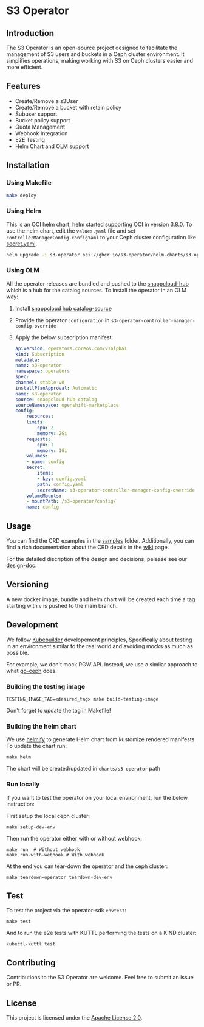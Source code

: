 # S3 Operator

## Introduction

The S3 Operator is an open-source project designed to facilitate the management of S3 users and buckets in a Ceph cluster environment. It simplifies operations, making working with S3 on Ceph clusters easier and more efficient.

## Features

- Create/Remove a s3User
- Create/Remove a bucket with retain policy
- Subuser support
- Bucket policy support
- Quota Management
- Webhook Integration
- E2E Testing
- Helm Chart and OLM support

## Installation

### Using Makefile

```bash
make deploy
```

### Using Helm

This is an OCI helm chart, helm started supporting OCI in version 3.8.0. To use the helm chart, edit the `values.yaml` file and set `controllerManagerConfig.configYaml` to your Ceph cluster configuration like [secret.yaml](config/manager/secret.yaml).

```bash
helm upgrade -i s3-operator oci://ghcr.io/s3-operator/helm-charts/s3-operator
```

### Using OLM

All the operator releases are bundled and pushed to the [snappcloud-hub](https://github.com/snapp-incubator/snappcloud-hub) which is a hub for the catalog sources. To install the operator in an OLM way:
1. Install [snappcloud hub catalog-source](https://github.com/snapp-incubator/snappcloud-hub/blob/main/catalog-source.yml)

2. Provide the operator `configuration` in `s3-operator-controller-manager-config-override`
3. Apply the below subscription manifest:

    ```yaml
    apiVersion: operators.coreos.com/v1alpha1
    kind: Subscription
    metadata:
    name: s3-operator
    namespace: operators
    spec:
    channel: stable-v0
    installPlanApproval: Automatic
    name: s3-operator
    source: snappcloud-hub-catalog
    sourceNamespace: openshift-marketplace
    config:
        resources:
        limits:
            cpu: 2
            memory: 2Gi
        requests:
            cpu: 1
            memory: 1Gi
        volumes:
        - name: config
        secret:
            items:
            - key: config.yaml
            path: config.yaml
            secretName: s3-operator-controller-manager-config-override
        volumeMounts:
        - mountPath: /s3-operator/config/
        name: config
    ```

## Usage

You can find the CRD examples in the [samples](config/samples) folder. Additionally, you can find a rich documentation about the CRD details in the [wiki](https://github.com/snapp-incubator/s3-operator/wiki) page.

For the detailed discription of the design and decisions, pelease see our [design-doc](docs/DESIGN.md).

## Versioning

A new docker image, bundle and helm chart will be created each time a tag starting with `v` is pushed to the main branch.

## Development

We follow [Kubebuilder](https://github.com/kubernetes-sigs/kubebuilder/blob/master/DESIGN.md#development) developement
principles, Specifically about testing in an environment similar to the real world and avoiding mocks as much as
possible.

For example, we don't mock RGW API. Instead, we use a simliar approach to
what [go-ceph](https://github.com/ceph/go-ceph/) does.

### Building the testing image

```shell
TESTING_IMAGE_TAG=<desired_tag> make build-testing-image
```

Don't forget to update the tag in Makefile!

### Building the helm chart

We use [helmify](https://github.com/arttor/helmify) to generate Helm chart from kustomize rendered manifests. To update
the chart run:

```shell
make helm
```

The chart will be created/updated in `charts/s3-operator` path

### Run locally

If you want to test the operator on your local environment, run the below instruction:

First setup the local ceph cluster:

```shell
make setup-dev-env
```

Then run the operator either with or without webhook:

```shell
make run  # Without webhook
make run-with-webhook # With webhook
```

At the end you can tear-down the operator and the ceph cluster:

```shell
make teardown-operator teardown-dev-env
```

## Test

To test the project via the operator-sdk `envtest`:

```shell
make test
```

And to run the e2e tests with KUTTL performing the tests on a KIND cluster:

```shell
kubectl-kuttl test
```

## Contributing

Contributions to the S3 Operator are welcome. Feel free to submit an issue or PR.

## License

This project is licensed under the [Apache License 2.0](https://github.com/snapp-incubator/s3-operator/blob/main/LICENSE).
